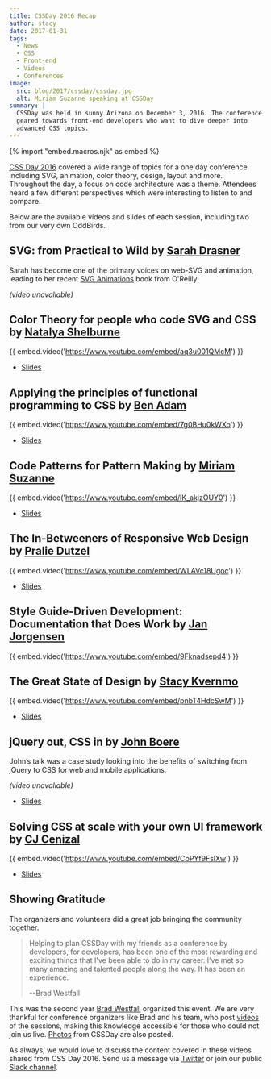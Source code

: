 ```yaml
---
title: CSSDay 2016 Recap
author: stacy
date: 2017-01-31
tags:
  - News
  - CSS
  - Front-end
  - Videos
  - Conferences
image:
  src: blog/2017/cssday/cssday.jpg
  alt: Miriam Suzanne speaking at CSSDay
summary: |
  CSSDay was held in sunny Arizona on December 3, 2016. The conference is
  geared towards front-end developers who want to dive deeper into
  advanced CSS topics.
---
```


{% import "embed.macros.njk" as embed %}

[CSS Day 2016] covered a wide range of topics for a one day conference
including SVG, animation, color theory, design, layout and more.
Throughout the day, a focus on code architecture was a theme. Attendees
heard a few different perspectives which were interesting to listen to
and compare.

Below are the available videos and slides of each session, including two
from our very own OddBirds.

[CSS Day 2016]: http://cssday.io/

## SVG: from Practical to Wild by [Sarah Drasner]

Sarah has become one of the primary voices on web-SVG and animation,
leading to her recent [SVG Animations] book from O'Reilly.

*(video unavaliable)*

[Sarah Drasner]: http://twitter.com/sarah_edo
[SVG Animations]: http://shop.oreilly.com/product/0636920045335.do

## Color Theory for people who code SVG and CSS by [Natalya Shelburne]

{{ embed.video('https://www.youtube.com/embed/aq3u001QMcM') }}

- [Slides](https://docs.google.com/presentation/d/1ytSMRNpNrD9CWms351X4xelQuJT24tIqKnIzSbe2OQ0/edit?usp=sharing)

[Natalya Shelburne]: https://twitter.com/natalyathree

## Applying the principles of functional programming to CSS by [Ben Adam]

{{ embed.video('https://www.youtube.com/embed/7g0BHu0kWXo') }}

- [Slides](http://css-day.surge.sh/#/?_k=xpchzn)

[Ben Adam]: https://twitter.com/benadam11

## Code Patterns for Pattern Making by [Miriam Suzanne]

{{ embed.video('https://www.youtube.com/embed/lK_akjzOUY0') }}

- [Slides](https://oddbooksapp.com/book/pattern-making)

[Miriam Suzanne]: https://twitter.com/mirisuzanne/

## The In-Betweeners of Responsive Web Design by [Pralie Dutzel]

{{ embed.video('https://www.youtube.com/embed/WLAVc18Ugoc') }}

- [Slides](http://praliedutzel.com/talks/betweeners-responsive-web-design/)

[Pralie Dutzel]: https://twitter.com/praliedutzel

## Style Guide-Driven Development: Documentation that Does Work by [Jan Jorgensen]

{{ embed.video('https://www.youtube.com/embed/9Fknadsepd4') }}

[Jan Jorgensen]: https://twitter.com/ramblinjan

## The Great State of Design by [Stacy Kvernmo]

{{ embed.video('https://www.youtube.com/embed/pnbT4HdcSwM') }}

- [Slides](http://www.slideshare.net/Funstacy/the-great-state-of-design-with-css-grid-layout-and-friends)

[Stacy Kvernmo]: https://twitter.com/stacykvernmo

## jQuery out, CSS in by [John Boere]

John’s talk was a case study looking into the benefits of switching from
jQuery to CSS for web and mobile applications.

*(video unavaliable)*

- [Slides](https://www.dropbox.com/s/u2sz0yfjl4753y7/1612_CSSday.pdf)

[John Boere]: https://twitter.com/cliffhangersolu

## Solving CSS at scale with your own UI framework by [CJ Cenizal]

{{ embed.video('https://www.youtube.com/embed/CbPYf9FslXw') }}

- [Slides](http://cenizal.com/projects/solving_css_at_scale/)

[CJ Cenizal]: https://twitter.com/TheCJCenizal

## Showing Gratitude

The organizers and volunteers did a great job bringing the community
together.

> Helping to plan CSSDay with my friends as a conference by developers,
> for developers, has been one of the most rewarding and exciting things
> that I've been able to do in my career. I’ve met so many amazing and
> talented people along the way. It has been an experience.
>
> --Brad Westfall

This was the second year [Brad Westfall] organized this event. We are
very thankful for conference organizers like Brad and his team, who post
[videos] of the sessions, making this knowledge accessible for those who
could not join us live. [Photos] from CSSDay are also posted.

As always, we would love to discuss the content covered in these videos
shared from CSS Day 2016. Send us a message via [Twitter] or join our
public [Slack channel].

[Brad Westfall]: https://twitter.com/bradwestfall
[videos]: https://www.youtube.com/playlist?list=PL5BdnUqEm29YljPlrGujuCb0l0bdMutY_
[Photos]: https://drive.google.com/drive/folders/0B0xOcf_BzQVlZGJHaGVWa3Bhc0k
[Twitter]: https://twitter.com/oddbird
[Slack channel]: http://friends.oddbird.net
